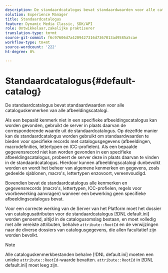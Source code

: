 ```yaml
---
description: De standaardcatalogus bevat standaardwaarden voor alle cataloguskenmerken van alle afbeeldingscatalogi.
solution: Experience Manager
title: Standaardcatalogus
feature: Dynamic Media Classic, SDK/API
role: Ontwikkelaar,zakelijke praktiserer
translation-type: tm+mt
source-git-commit: f6c97606d7a4209427316d7367013ad9585a5cae
workflow-type: tm+mt
source-wordcount: '222'
ht-degree: 0%

---
```



# Standaardcatalogus{#default-catalog}

De standaardcatalogus bevat standaardwaarden voor alle cataloguskenmerken van alle afbeeldingscatalogi.

Als een bepaald kenmerk niet in een specifieke afbeeldingscatalogus kan worden gevonden, gebruikt de server in plaats daarvan de corresponderende waarde uit de standaardcatalogus. Op dezelfde manier kan de standaardcatalogus worden gebruikt om standaardwaarden te bieden voor specifieke records met catalogusgegevens (afbeeldingen, macrodefinities, lettertypen en ICC-profielen). Als een bepaalde gegevensrecord niet kan worden gevonden in een specifieke afbeeldingscatalogus, probeert de server deze in plaats daarvan te vinden in de standaardcatalogus. Hierdoor kunnen afbeeldingscatalogi dunbevolkt worden en wordt het beheer van algemene kenmerken en gegevens, zoals gedeelde sjablonen, macro&#39;s, lettertypen enzovoort, vereenvoudigd.

Bovendien bevat de standaardcatalogus alle kenmerken en gegevensrecords (macro&#39;s, lettertypen, ICC-profielen, regels voor voorbewerking aanvragen) wanneer een bewerking geen specifieke afbeeldingscatalogus bevat.

Voor een correcte werking van de Server van het Platform moet het dossier van catalogusattributen voor de standaardcatalogus [!DNL default.ini] worden genoemd, altijd in de catalogusomslag bestaan, en moet volledig met alle vereiste attributen, behalve `attribute::RootId` en de verwijzingen naar de diverse dossiers van catalogusgegevens, die allen facultatief zijn worden bevolkt.

>[!NOTE]
>
>Alle cataloguskenmerkbestanden behalve [!DNL default.ini] moeten een unieke `attribute::RootId`-waarde bevatten. `attribute::RootId` in  [!DNL default.ini] moet leeg zijn.

